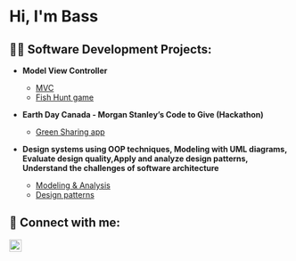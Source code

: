 <h1>Hi, I'm Bass</h1>

<h2>👨‍💻 Software Development Projects:</h2>

- <b>Model View Controller</b>
  - [MVC](https://github.com/BasselAssi/Model-View-Controller)
  - [Fish Hunt game](https://github.com/BasselAssi/Fish-Hunt-Game)

- <b>Earth Day Canada - Morgan Stanley’s Code to Give (Hackathon)</b>
  - [Green Sharing app](https://github.com/BasselAssi/Green_Sharing)
    
- <b>Design systems using OOP techniques, Modeling with UML diagrams, Evaluate design quality,Apply and analyze design patterns, Understand the challenges of software architecture </b>
  - [Modeling & Analysis](https://github.com/BasselAssi/Software-analysis-and-design/tree/main/TP2)
  - [Design patterns](https://github.com/BasselAssi/Software-analysis-and-design/tree/main/TP3)

<!--
<h2>👨‍💻 Cybersecurity Analyst Projects:</h2>
-->
<h2> 🤳 Connect with me:</h2>

[<img align="left" alt="BasselAssi | LinkedIn" width="22px" src="https://cdn.jsdelivr.net/npm/simple-icons@v3/icons/linkedin.svg" />][linkedin]

[linkedin]: https://www.linkedin.com/in/bassel-assi/

<!--
**BasselAssi/BasselAssi** is a ✨ _special_ ✨ repository because its `README.md` (this file) appears on your GitHub profile.

Here are some ideas to get you started:

- 🔭 I’m currently working on ...
- 🌱 I’m currently learning ...
- 👯 I’m looking to collaborate on ...
- 🤔 I’m looking for help with ...
- 💬 Ask me about ...
- 📫 How to reach me: ...
- 😄 Pronouns: ...
- ⚡ Fun fact: ...
-->
